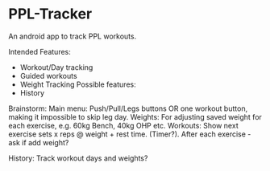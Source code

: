 # PPL-Tracker

An android app to track PPL workouts.

Intended Features:
- Workout/Day tracking
- Guided workouts
- Weight Tracking
Possible features:
- History

Brainstorm:
Main menu: Push/Pull/Legs buttons OR one workout button, making it impossible to skip leg day.
Weights: For adjusting saved weight for each exercise, e.g. 60kg Bench, 40kg OHP etc.
Workouts: Show next exercise sets x reps @ weight + rest time. (Timer?). After each exercise - ask if add weight?

History: Track workout days and weights?
